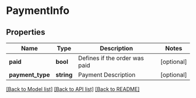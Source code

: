 # PaymentInfo

## Properties
Name | Type | Description | Notes
------------ | ------------- | ------------- | -------------
**paid** | **bool** | Defines if the order was paid | [optional] 
**payment_type** | **string** | Payment Description | [optional] 

[[Back to Model list]](../README.md#documentation-for-models) [[Back to API list]](../README.md#documentation-for-api-endpoints) [[Back to README]](../README.md)


